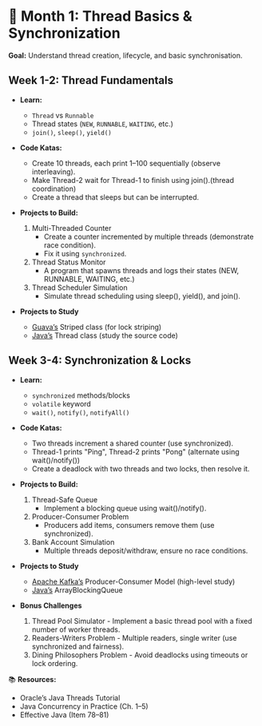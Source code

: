 # 📅 Month 1: Thread Basics & Synchronization

<b>Goal:</b> Understand thread creation, lifecycle, and basic synchronisation.

## Week 1-2: Thread Fundamentals
- <b>Learn:</b>
  - `Thread` vs `Runnable`
  - Thread states (`NEW`, `RUNNABLE`, `WAITING`, etc.)
  - `join()`, `sleep()`, `yield()`

- <b>Code Katas:</b>
    - Create 10 threads, each print 1–100 sequentially (observe interleaving).
    - Make Thread-2 wait for Thread-1 to finish using join().(thread coordination) 
    - Create a thread that sleeps but can be interrupted.

- <b>Projects to Build:</b> 
  1. Multi-Threaded Counter
        - Create a counter incremented by multiple threads (demonstrate race condition).
        - Fix it using `synchronized`.
  2. Thread Status Monitor
        - A program that spawns threads and logs their states (NEW, RUNNABLE, WAITING, etc.)
  3. Thread Scheduler Simulation
        - Simulate thread scheduling using sleep(), yield(), and join().

- <b>Projects to Study</b>
    - [Guava’s](https://github.com/google/guava) Striped class (for lock striping)
    - [Java’s](https://hg.openjdk.org/jdk8/jdk8/jdk/file/tip/src/share/classes/java/lang/Thread.java) Thread class (study the source code)


## Week 3-4: Synchronization & Locks
- <b>Learn:</b>
  - `synchronized` methods/blocks
  - `volatile` keyword
  - `wait()`, `notify()`, `notifyAll()`

- <b>Code Katas:</b>
    - Two threads increment a shared counter (use synchronized).
    - Thread-1 prints "Ping", Thread-2 prints "Pong" (alternate using wait()/notify())
    - Create a deadlock with two threads and two locks, then resolve it.

- <b>Projects to Build:</b> 
  1. Thread-Safe Queue
        - Implement a blocking queue using wait()/notify().
  2. Producer-Consumer Problem
        - Producers add items, consumers remove them (use synchronized).
  3. Bank Account Simulation
        - Multiple threads deposit/withdraw, ensure no race conditions.

- <b>Projects to Study</b>
    - [Apache Kafka’s](https://github.com/apache/kafka) Producer-Consumer Model (high-level study)
    - [Java’s](https://hg.openjdk.org/jdk8/jdk8/jdk/file/tip/src/share/classes/java/util/concurrent/ArrayBlockingQueue.java) ArrayBlockingQueue

- <b>Bonus Challenges</b>
  1. Thread Pool Simulator - Implement a basic thread pool with a fixed number of worker threads.
  2. Readers-Writers Problem - Multiple readers, single writer (use synchronized and fairness).
  3. Dining Philosophers Problem - Avoid deadlocks using timeouts or lock ordering.

📚 <b>Resources:</b>
- Oracle’s Java Threads Tutorial
- Java Concurrency in Practice (Ch. 1–5)
- Effective Java (Item 78–81)
